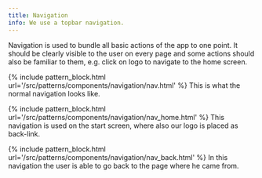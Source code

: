 ```yaml
---
title: Navigation
info: We use a topbar navigation.
---
```


Navigation is used to bundle all basic actions of the app to one point. It should be clearly visible to the user on every page and some actions should also be familiar to them, e.g. click on logo to navigate to the home screen.

{% include pattern_block.html url='/src/patterns/components/navigation/nav.html' %}
This is what the normal navigation looks like.

{% include pattern_block.html url='/src/patterns/components/navigation/nav_home.html' %}
This navigation is used on the start screen, where also our logo is placed as back-link.

{% include pattern_block.html url='/src/patterns/components/navigation/nav_back.html' %}
In this navigation the user is able to go back to the page where he came from.
